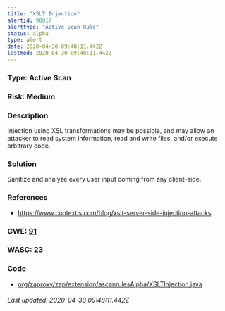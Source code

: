 ```yaml
---
title: "XSLT Injection"
alertid: 90017
alerttype: "Active Scan Rule"
status: alpha
type: alert
date: 2020-04-30 09:48:11.442Z
lastmod: 2020-04-30 09:48:11.442Z
---
```

### Type: Active Scan

### Risk: Medium

### Description

Injection using XSL transformations may be possible, and may allow an attacker to read system information, read and write files, and/or execute arbitrary code.

### Solution

Sanitize and analyze every user input coming from any client-side.

### References

* https://www.contextis.com/blog/xslt-server-side-injection-attacks

### CWE: [91](https://cwe.mitre.org/data/definitions/91.html)

### WASC:  23

### Code

 * [org/zaproxy/zap/extension/ascanrulesAlpha/XSLTInjection.java](https://github.com/zaproxy/zap-extensions/blob/master/addOns/ascanrulesAlpha/src/main/java/org/zaproxy/zap/extension/ascanrulesAlpha/XSLTInjection.java)

###### Last updated: 2020-04-30 09:48:11.442Z

